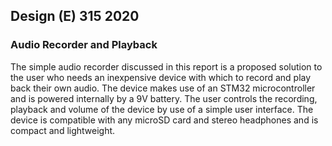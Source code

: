 ## Design (E) 315 2020

### Audio Recorder and Playback

The simple audio recorder discussed in this report is a proposed solution to the user who needs an inexpensive device with which to record and play back their own audio. The device makes use of an STM32 microcontroller and is powered internally by a 9V battery. The user controls the recording, playback and volume of the device by use of a simple user interface. The device is compatible with any microSD card and stereo headphones and is compact and lightweight.
